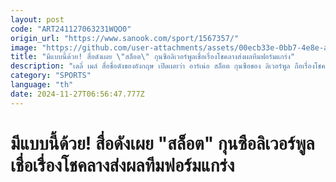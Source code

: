 ```yaml
---
layout: post
code: "ART241127063231WQO0"
origin_url: "https://www.sanook.com/sport/1567357/"
image: "https://github.com/user-attachments/assets/00ecb33e-0bb7-4e8e-a664-7b3de66960e4"
title: "มีแบบนี้ด้วย! สื่อดังเผย \"สล็อต\" กุนซือลิเวอร์พูลเชื่อเรื่องโชคลางส่งผลทีมฟอร์มแกร่ง"
description: "เดลี่ เมล์ สื่อชื่อดังของอังกฤษ เปิดเผยว่า อาร์เน่อ สล็อต กุนซือของ ลิเวอร์พูล ถือเรื่องโชคลาง ซึ่งอาจเป็นหนึ่งในปัจจัยช่วยทีมทำผลงานอย่างยอดเยี่ยมในเวลานี้"
category: "SPORTS"
language: "th"
date: 2024-11-27T06:56:47.777Z
---
```


# มีแบบนี้ด้วย! สื่อดังเผย "สล็อต" กุนซือลิเวอร์พูลเชื่อเรื่องโชคลางส่งผลทีมฟอร์มแกร่ง